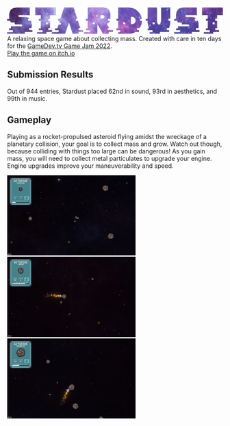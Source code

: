 [![Stardust Banner](/Art/PNGs/title_banner/Banner_transparent.png)](https://itch.io/jam/gamedevtv-jam-2022/rate/1553285)
A relaxing space game about collecting mass. Created with care in ten days for the [GameDev.tv Game Jam 2022](https://itch.io/jam/gamedevtv-jam-2022). <br>
[Play the game on itch.io](https://itch.io/jam/gamedevtv-jam-2022/rate/1553285)

## Submission Results
Out of 944 entries, Stardust placed 62nd in sound, 93rd in aesthetics, and 99th in music.

## Gameplay
Playing as a rocket-propulsed asteroid flying amidst the wreckage of a planetary collision, your goal is to collect mass and grow. Watch out though, because colliding with things too large can be dangerous! As you gain mass, you will need to collect metal particulates to upgrade your engine. Engine upgrades improve your maneuverability and speed.

<img src="/gameplay/Stardust_gameplay_small.png" width="300" /> <img src="/gameplay/Stardust_gameplay_medium.png" width="300" /> <img src="/gameplay/Stardust_gameplay_large.png" width="300" />
